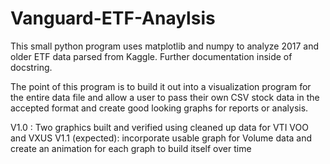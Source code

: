 # Vanguard-ETF-Anaylsis
This small python program uses matplotlib and numpy to analyze 2017 and older ETF data parsed from Kaggle. Further documentation inside of docstring.

The point of this program is to build it out into a visualization program for the entire data file and allow a user to pass their own CSV stock data in
the accepted format and create good looking graphs for reports or analysis. 

V1.0 : Two graphics built and verified using cleaned up data for VTI VOO and VXUS
V1.1 (expected): incorporate usable graph for Volume data and create an animation for each graph to build itself over time

